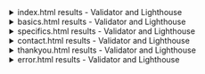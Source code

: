 <details><summary>index.html results - Validator and Lighthouse</summary></details>
<details><summary>basics.html results - Validator and Lighthouse</summary></details>
<details><summary>specifics.html results - Validator and Lighthouse</summary></details>
<details><summary>contact.html results - Validator and Lighthouse</summary></details>
<details><summary>thankyou.html results - Validator and Lighthouse</summary></details>
<details><summary>error.html results - Validator and Lighthouse</summary></details>
